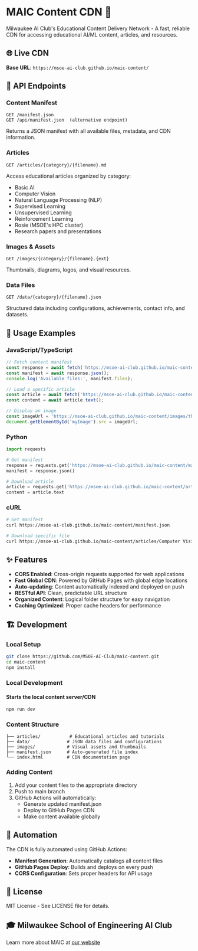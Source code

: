 # MAIC Content CDN 🧠

Milwaukee AI Club's Educational Content Delivery Network - A fast, reliable CDN for accessing educational AI/ML content, articles, and resources.

## 🌐 Live CDN

**Base URL**: `https://msoe-ai-club.github.io/maic-content/`

## 📡 API Endpoints

### Content Manifest
```
GET /manifest.json
GET /api/manifest.json  (alternative endpoint)
```
Returns a JSON manifest with all available files, metadata, and CDN information.

### Articles
```
GET /articles/{category}/{filename}.md
```
Access educational articles organized by category:
- Basic AI
- Computer Vision
- Natural Language Processing (NLP)
- Supervised Learning
- Unsupervised Learning
- Reinforcement Learning
- Rosie (MSOE's HPC cluster)
- Research papers and presentations

### Images & Assets
```
GET /images/{category}/{filename}.{ext}
```
Thumbnails, diagrams, logos, and visual resources.

### Data Files
```
GET /data/{category}/{filename}.json
```
Structured data including configurations, achievements, contact info, and datasets.

## 🚀 Usage Examples

### JavaScript/TypeScript
```javascript
// Fetch content manifest
const response = await fetch('https://msoe-ai-club.github.io/maic-content/manifest.json');
const manifest = await response.json();
console.log('Available files:', manifest.files);

// Load a specific article
const article = await fetch('https://msoe-ai-club.github.io/maic-content/articles/Basic AI/001_What_is_the_Learning_Tree.md');
const content = await article.text();

// Display an image
const imageUrl = 'https://msoe-ai-club.github.io/maic-content/images/thumbnails/ai_basics.png';
document.getElementById('myImage').src = imageUrl;
```

### Python
```python
import requests

# Get manifest
response = requests.get('https://msoe-ai-club.github.io/maic-content/manifest.json')
manifest = response.json()

# Download article
article = requests.get('https://msoe-ai-club.github.io/maic-content/articles/Basic AI/003_What_is_AI.md')
content = article.text
```

### cURL
```bash
# Get manifest
curl https://msoe-ai-club.github.io/maic-content/manifest.json

# Download specific file
curl https://msoe-ai-club.github.io/maic-content/articles/Computer Vision/001_comp-vis.md
```

## ✨ Features

- **CORS Enabled**: Cross-origin requests supported for web applications
- **Fast Global CDN**: Powered by GitHub Pages with global edge locations
- **Auto-updating**: Content automatically indexed and deployed on push
- **RESTful API**: Clean, predictable URL structure
- **Organized Content**: Logical folder structure for easy navigation
- **Caching Optimized**: Proper cache headers for performance

## 🏗️ Development

### Local Setup
```bash
git clone https://github.com/MSOE-AI-Club/maic-content.git
cd maic-content
npm install
```

### Local Development

#### Starts the local content server/CDN

```bash
npm run dev 
```

### Content Structure
```
├── articles/           # Educational articles and tutorials
├── data/              # JSON data files and configurations  
├── images/            # Visual assets and thumbnails
├── manifest.json      # Auto-generated file index
└── index.html         # CDN documentation page
```

### Adding Content
1. Add your content files to the appropriate directory
2. Push to main branch
3. GitHub Actions will automatically:
   - Generate updated manifest.json
   - Deploy to GitHub Pages CDN
   - Make content available globally

## 🤖 Automation

The CDN is fully automated using GitHub Actions:
- **Manifest Generation**: Automatically catalogs all content files
- **GitHub Pages Deploy**: Builds and deploys on every push
- **CORS Configuration**: Sets proper headers for API usage

## 📝 License

MIT License - See LICENSE file for details.

## 🎓 Milwaukee School of Engineering AI Club

Learn more about MAIC at [our website](https://msoe-ai-club.github.io/maic-website/)